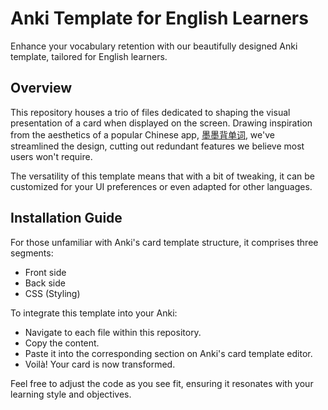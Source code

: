 # Anki Template for English Learners

Enhance your vocabulary retention with our beautifully designed Anki template, tailored for English learners.

## Overview

This repository houses a trio of files dedicated to shaping the visual presentation of a card when displayed on the screen. Drawing inspiration from the aesthetics of a popular Chinese app, [墨墨背单词](https://www.maimemo.com/), we've streamlined the design, cutting out redundant features we believe most users won't require.

The versatility of this template means that with a bit of tweaking, it can be customized for your UI preferences or even adapted for other languages.

## Installation Guide

For those unfamiliar with Anki's card template structure, it comprises three segments:

- Front side
- Back side
- CSS (Styling)

To integrate this template into your Anki:

- Navigate to each file within this repository.
- Copy the content.
- Paste it into the corresponding section on Anki's card template editor.
- Voilà! Your card is now transformed.

Feel free to adjust the code as you see fit, ensuring it resonates with your learning style and objectives.